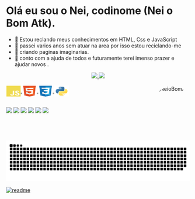 <h1> Olá eu sou o Nei, codinome (Nei o Bom Atk). </h1>

- 🔭 Estou reclando meus conhecimentos em HTML, Css e JavaScript
- 🌱 passei varios anos sem atuar na area por isso estou reciclando-me
- 👯 criando paginas imaginarias.
- 🤔 conto com a ajuda de todos e futuramente terei imenso prazer e ajudar novos .

<div align="center">
  <a href="https://github.com/NeioBomAtk">
  <img height="180em" src="https://github-readme-stats.vercel.app/api?username=NeioBomAtk&show_icons=true&theme=merko&include_all_commits=true&count_private=true" />
  <img height="180em" src="https://github-readme-stats.vercel.app/api/top-langs/?username=NeioBomAtk&layout=compact&langs_count=7&theme=gruvbox" />
</div>
<div style="display: inline_block"><br>
  <img align="center" alt="NeioBomAtk-Js" height="30" width="40" src="https://raw.githubusercontent.com/devicons/devicon/master/icons/javascript/javascript-plain.svg">
  <img align="center" alt="NeioBomAtk-HTML" height="30" width="40" src="https://raw.githubusercontent.com/devicons/devicon/master/icons/html5/html5-original.svg">
  <img align="center" alt="NeioBomAtk-CSS" height="30" width="40" src="https://raw.githubusercontent.com/devicons/devicon/master/icons/css3/css3-original.svg">
  <img align="center" alt="NeioBomAtk-Python" height="30" width="40" src="https://raw.githubusercontent.com/devicons/devicon/master/icons/python/python-original.svg">
  <img align="right" alt="NeioBomAtk"height="150" style="border-radius:50px;" src="https://media1.tenor.com/images/68e8337fb4eb7e40645d832c64762a8b/tenor.gif?itemid=19443613">
</div>
  
 ##
  
<div>
 <a href="https://www.youtube.com/channel/UCML1NMWdYRcgFOqCuQ0K7Ig" target="_blank"><img src="https://img.shields.io/badge/YouTube-FF0000?style=for-the-badge&logo=youtube&logoColor=white" target="_blank"></a>
  <a href="https://www.instagram.com/lanhousecybertec/" target="_blank"><img src="https://img.shields.io/badge/-Instagram-%23E4405F?style=for-the-badge&logo=instagram&logoColor=white" target="_blank"></a>
 	<a href="https://twitter.com/pokemonatk" target="_blank"><img src="https://img.shields.io/badge/Twitch-9146FF?style=for-the-badge&logo=twitch&logoColor=white" target="_blank"></a>
 <a href="https://www.facebook.com/cybertec.lanhouse" target="_blank"><img src="https://img.shields.io/badge/Facebook-1877F2?style=for-the-badge&logo=facebook&logoColor=white" target="_blank"></a> 
  <a href = "mailto:lanhousecybertec@hotmail.com"><img src="https://img.shields.io/badge/-Gmail-%23333?style=for-the-badge&logo=gmail&logoColor=white" target="_blank"></a>
  <a href="https://www.linkedin.com/in/nei-silva-217036120/" target="_blank"><img src="https://img.shields.io/badge/-LinkedIn-%230077B5?style=for-the-badge&logo=linkedin&logoColor=white" target="_blank"></a>  
  
  ![Snake animation](https://github.com/NeioBomAtk/NeioBomAtk/blob/output/github-contribution-grid-snake.svg)
  
</div>
  
  [![readme](https://github-readme-stats.vercel.app/api/pin/?username=NeioBomAtk&repo=NeioBomAtk&theme=react)](https://github.com/NeioBomAtk/NeioBomAtk)

